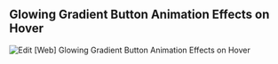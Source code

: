 ## Glowing Gradient Button Animation Effects on Hover

![Edit [Web] Glowing Gradient Button Animation Effects on Hover](../../gifs/button/glowing-gradient-button-animation-effects-on-hover.gif)
